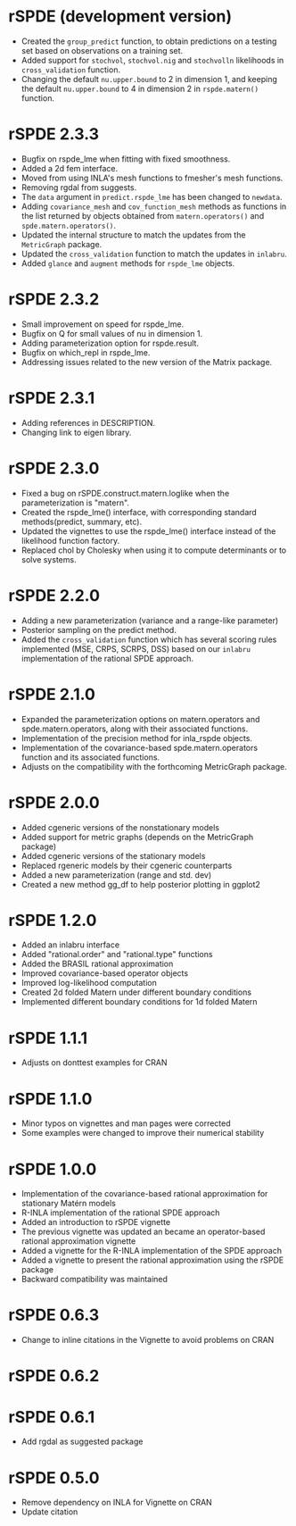 # rSPDE (development version)

* Created the `group_predict` function, to obtain predictions on a testing set based on observations on a training set.
* Added support for `stochvol`, `stochvol.nig` and `stochvolln` likelihoods in `cross_validation` function.
* Changing the default `nu.upper.bound` to 2 in dimension 1, and keeping the default `nu.upper.bound` to 4 in dimension 2 in `rspde.matern()` function.

# rSPDE 2.3.3
* Bugfix on rspde_lme when fitting with fixed smoothness.
* Added a 2d fem interface.
* Moved from using INLA's mesh functions to fmesher's mesh functions.
* Removing rgdal from suggests.
* The `data` argument in `predict.rspde_lme` has been changed to `newdata`.
* Adding `covariance_mesh` and `cov_function_mesh` methods as functions in the list returned by objects obtained from `matern.operators()` and `spde.matern.operators()`.
* Updated the internal structure to match the updates from the `MetricGraph` package.
* Updated the `cross_validation` function to match the updates in `inlabru`.
* Added `glance` and `augment` methods for `rspde_lme` objects.

# rSPDE 2.3.2
* Small improvement on speed for rspde_lme.
* Bugfix on Q for small values of nu in dimension 1.
* Adding parameterization option for rspde.result.
* Bugfix on which_repl in rspde_lme.
* Addressing issues related to the new version of the Matrix package.

# rSPDE 2.3.1
* Adding references in DESCRIPTION.
* Changing link to eigen library.

# rSPDE 2.3.0
* Fixed a bug on rSPDE.construct.matern.loglike when the parameterization is "matern".
* Created the rspde_lme() interface, with corresponding standard methods(predict, summary, etc).
* Updated the vignettes to use the rspde_lme() interface instead of the likelihood function factory.
* Replaced chol by Cholesky when using it to compute determinants or to solve systems.

# rSPDE 2.2.0
* Adding a new parameterization (variance and a range-like parameter)
* Posterior sampling on the predict method.
* Added the `cross_validation` function which has several scoring rules implemented (MSE, CRPS, SCRPS, DSS) based on our `inlabru` implementation of the rational SPDE approach.

# rSPDE 2.1.0
* Expanded the parameterization options on matern.operators and spde.matern.operators, along with their associated functions.
* Implementation of the precision method for inla_rspde objects.
* Implementation of the covariance-based spde.matern.operators function and its associated functions.
* Adjusts on the compatibility with the forthcoming MetricGraph package.

# rSPDE 2.0.0
* Added cgeneric versions of the nonstationary models
* Added support for metric graphs (depends on the MetricGraph package)
* Added cgeneric versions of the stationary models
* Replaced rgeneric models by their cgeneric counterparts
* Added a new parameterization (range and std. dev)
* Created a new method gg_df to help posterior plotting in ggplot2

# rSPDE 1.2.0
* Added an inlabru interface
* Added "rational.order" and "rational.type" functions
* Added the BRASIL rational approximation
* Improved covariance-based operator objects
* Improved log-likelihood computation
* Created 2d folded Matern under different boundary conditions
* Implemented different boundary conditions for 1d folded Matern


# rSPDE 1.1.1
* Adjusts on donttest examples for CRAN

# rSPDE 1.1.0
* Minor typos on vignettes and man pages were corrected
* Some examples were changed to improve their numerical stability

# rSPDE 1.0.0
* Implementation of the covariance-based rational approximation for stationary Matérn models
* R-INLA implementation of the rational SPDE approach
* Added an introduction to rSPDE vignette
* The previous vignette was updated an became an operator-based rational approximation vignette
* Added a vignette for the R-INLA implementation of the SPDE approach
* Added a vignette to present the rational approximation using the rSPDE package
* Backward compatibility was maintained

# rSPDE 0.6.3
* Change to inline citations in the Vignette to avoid problems on CRAN

# rSPDE 0.6.2

# rSPDE 0.6.1
* Add rgdal as suggested package

# rSPDE 0.5.0
* Remove dependency on INLA for Vignette on CRAN 
* Update citation 
